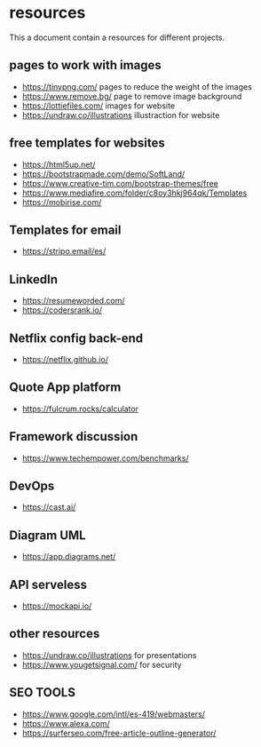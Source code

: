 # resources
This a document contain a resources for different projects.


## pages to work with images 
* https://tinypng.com/ pages to reduce the weight of the images
* https://www.remove.bg/ page to remove image background
* https://lottiefiles.com/ images for website
* https://undraw.co/illustrations illustraction for website

## free templates for websites
* https://html5up.net/ 
* https://bootstrapmade.com/demo/SoftLand/
* https://www.creative-tim.com/bootstrap-themes/free
* https://www.mediafire.com/folder/c8oy3hkj964qk/Templates
* https://mobirise.com/

## Templates for email
* https://stripo.email/es/

## LinkedIn
* https://resumeworded.com/
* https://codersrank.io/

## Netflix config back-end
* https://netflix.github.io/

## Quote App platform
* https://fulcrum.rocks/calculator

## Framework discussion
* https://www.techempower.com/benchmarks/

## DevOps
* https://cast.ai/

## Diagram UML
* https://app.diagrams.net/

## API serveless
* https://mockapi.io/

## other resources
* https://undraw.co/illustrations for presentations
* https://www.yougetsignal.com/ for security

## SEO TOOLS
* https://www.google.com/intl/es-419/webmasters/
* https://www.alexa.com/
* https://surferseo.com/free-article-outline-generator/


